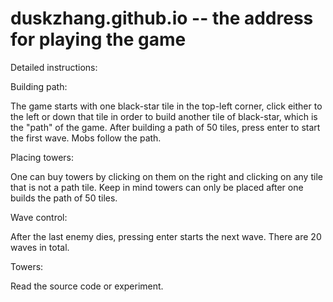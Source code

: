 # duskzhang.github.io  -- the address for playing the game 

Detailed instructions:

Building path:

The game starts with one black-star tile in the top-left corner, click either to the left or down that tile in order to build another tile of black-star, which is the "path" of the game. After building a path of 50 tiles, press enter to start the first wave. Mobs follow the path. 

Placing towers:

One can buy towers by clicking on them on the right and clicking on any tile that is not a path tile. Keep in mind towers can only be placed after one builds the path of 50 tiles.   

Wave control:

After the last enemy dies, pressing enter starts the next wave. There are 20 waves in total.

Towers:

Read the source code or experiment. 
